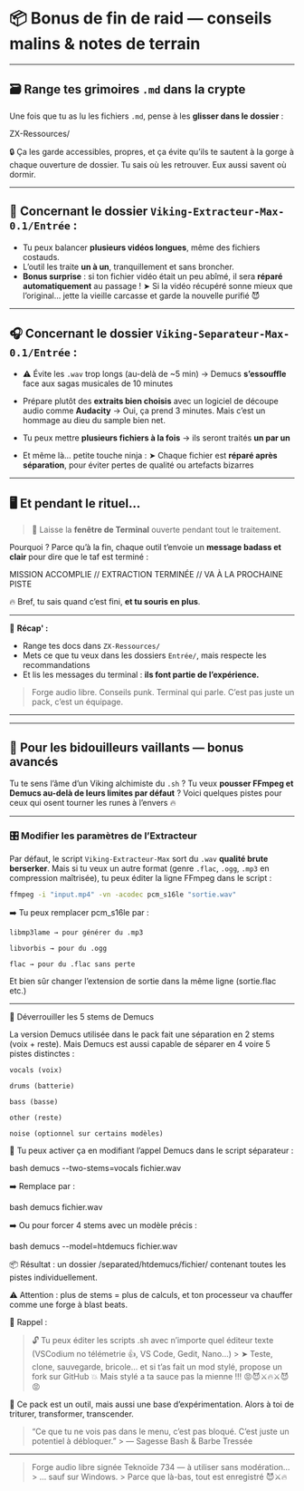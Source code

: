 # 📦 Bonus de fin de raid — conseils malins & notes de terrain

---

## 🗃️ Range tes grimoires `.md` dans la crypte

Une fois que tu as lu les fichiers `.md`, pense à les **glisser dans le dossier** :

ZX-Ressources/


🔒 Ça les garde accessibles, propres, et ça évite qu’ils te sautent à la gorge à chaque ouverture de dossier.
Tu sais où les retrouver. Eux aussi savent où dormir.

---

## 🎥 Concernant le dossier `Viking-Extracteur-Max-0.1/Entrée` :

- Tu peux balancer **plusieurs vidéos longues**, même des fichiers costauds.
- L’outil les traite **un à un**, tranquillement et sans broncher.
- **Bonus surprise** : si ton fichier vidéo était un peu abîmé, il sera **réparé automatiquement** au passage !
  ➤ Si la vidéo récupéré sonne mieux que l’original… jette la vieille carcasse et garde la nouvelle purifié 😈

---

## 🎧 Concernant le dossier `Viking-Separateur-Max-0.1/Entrée` :

- ⚠️ Évite les `.wav` trop longs (au-delà de ~5 min)
  → Demucs **s’essouffle** face aux sagas musicales de 10 minutes

- Prépare plutôt des **extraits bien choisis** avec un logiciel de découpe audio comme **Audacity**
  → Oui, ça prend 3 minutes. Mais c’est un hommage au dieu du sample bien net.

- Tu peux mettre **plusieurs fichiers à la fois** → ils seront traités **un par un**

- Et même là… petite touche ninja :
  ➤ Chaque fichier est **réparé après séparation**, pour éviter pertes de qualité ou artefacts bizarres

---

## 🖥️ Et pendant le rituel...

> 🧠 Laisse la **fenêtre de Terminal** ouverte pendant tout le traitement.

Pourquoi ?
Parce qu’à la fin, chaque outil t’envoie un **message badass et clair** pour dire que le taf est terminé :

MISSION ACCOMPLIE // EXTRACTION TERMINÉE // VA À LA PROCHAINE PISTE


🔥 Bref, tu sais quand c’est fini, **et tu souris en plus**.

---

🧾 **Récap' :**
- Range tes docs dans `ZX-Ressources/`
- Mets ce que tu veux dans les dossiers `Entrée/`, mais respecte les recommandations
- Et lis les messages du terminal : **ils font partie de l’expérience.**

> Forge audio libre. Conseils punk. Terminal qui parle.
> C’est pas juste un pack, c’est un équipage.

---

---

## 🧪 Pour les bidouilleurs vaillants — bonus avancés

Tu te sens l’âme d’un Viking alchimiste du `.sh` ?
Tu veux **pousser FFmpeg et Demucs au-delà de leurs limites par défaut** ?
Voici quelques pistes pour ceux qui osent tourner les runes à l’envers 🔥

---

### 🎛️ Modifier les paramètres de l’Extracteur

Par défaut, le script `Viking-Extracteur-Max` sort du `.wav` **qualité brute berserker**.
Mais si tu veux un autre format (genre `.flac`, `.ogg`, `.mp3` en compression maîtrisée), tu peux éditer la ligne FFmpeg dans le script :

```bash
ffmpeg -i "input.mp4" -vn -acodec pcm_s16le "sortie.wav"
```

➡️ Tu peux remplacer pcm_s16le par :

    libmp3lame → pour générer du .mp3

    libvorbis → pour du .ogg

    flac → pour du .flac sans perte

Et bien sûr changer l’extension de sortie dans la même ligne (sortie.flac etc.)

---

🧠 Déverrouiller les 5 stems de Demucs

La version Demucs utilisée dans le pack fait une séparation en 2 stems (voix + reste). Mais Demucs est aussi capable de séparer en 4 voire 5 pistes distinctes :

    vocals (voix)

    drums (batterie)

    bass (basse)

    other (reste)

    noise (optionnel sur certains modèles)

🧩 Tu peux activer ça en modifiant l’appel Demucs dans le script séparateur :

bash
demucs --two-stems=vocals fichier.wav

➡️ Remplace par :

bash
demucs fichier.wav

➡️ Ou pour forcer 4 stems avec un modèle précis :

bash
demucs --model=htdemucs fichier.wav


📦 Résultat : un dossier /separated/htdemucs/fichier/ contenant toutes les pistes individuellement.

⚠️ Attention : plus de stems = plus de calculs, et ton processeur va chauffer comme une forge à blast beats.

📌 Rappel :

> 🔓 Tu peux éditer les scripts .sh avec n’importe quel éditeur texte (VSCodium no télémetrie 👍️, VS Code, Gedit, Nano...) > ➤ Teste, clone, sauvegarde, bricole… et si t’as fait un mod stylé, propose un fork sur GitHub 💥 Mais stylé a ta sauce pas la mienne !!! 😡️😈️⚔️🔥⚔️😈️😡️

🎁 Ce pack est un outil, mais aussi une base d’expérimentation. Alors à toi de triturer, transformer, transcender.

> “Ce que tu ne vois pas dans le menu, c’est pas bloqué. C’est juste un potentiel à débloquer.” > — Sagesse Bash & Barbe Tressée

---


> Forge audio libre signée Teknoïde 734 — à utiliser sans modération… > … sauf sur Windows. > Parce que là-bas, tout est enregistré 😈⚔️🔥

